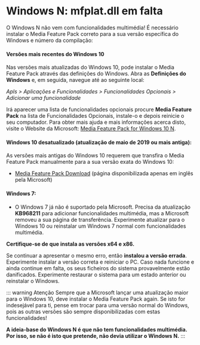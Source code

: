 # Windows N: mfplat.dll em falta

O Windows N não vem com funcionalidades multimédia! É necessário instalar o Media Feature Pack correto para a sua versão específica do Windows e número da compilação:

#### Versões mais recentes do Windows 10
Nas versões mais atualizadas do Windows 10, pode instalar o Media Feature Pack através das definições do Windows. Abra as **Definições do Windows** e, em seguida, navegue até ao seguinte local:

*Apls > Aplicações e Funcionalidades > Funcionalidades Opcionais > Adicionar uma funcionalidade*

Irá aparecer uma lista de funcionalidades opcionais procure **Media Feature Pack** na lista de Funcionalidades Opcionais, instale-o e depois reinicie o seu computador. Para obter mais ajuda e mais informações acerca disto, visite o Website da Microsoft: [Media Feature Pack for Windows 10 N](https://support.microsoft.com/help/4516397/media-feature-pack-for-windows-10-n-november-2019).

#### Windows 10 desatualizado (atualização de maio de 2019 ou mais antiga):
As versões mais antigas do Windows 10 requerem que transfira o Media Feature Pack manualmente para a sua versão exata do Windows 10:
  * [Media Feature Pack Download](https://www.microsoft.com/en-us/software-download/mediafeaturepack) (página disponibilizada apenas em inglês pela Microsoft)

#### Windows 7:
  * O Windows 7 já não é suportado pela Microsoft. Precisa da atualização **KB968211** para adicionar funcionalidades multimédia, mas a Microsoft removeu a sua página de transferência. Experimente atualizar para o Windows 10 ou reinstalar um Windows 7 normal com funcionalidades multimédia.

**Certifique-se de que instala as versões x64 e x86.**

Se continuar a apresentar o mesmo erro, então **instalou a versão errada**. Experimente instalar a versão correta e reiniciar o PC. Caso nada funcione e ainda continue em falta, os seus ficheiros do sistema provavelmente estão danificados. Experimente restaurar o sistema para um estado anterior ou reinstalar o Windows.

::: warning
Atenção Sempre que a Microsoft lançar uma atualização maior para o Windows 10, deve instalar o Media Feature Pack again. Se isto for indesejável para ti, pense em trocar para uma versão normal do Windows, pois as outras versões são sempre disponibilizadas com estas funcionalidades!

**A ideia-base do Windows N é que não tem funcionalidades multimédia. Por isso, se não é isto que pretende, não devia utilizar o Windows N.**
:::
